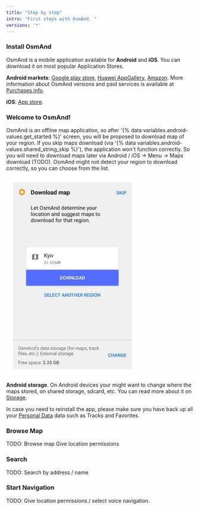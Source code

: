 ```yaml
---
title: "Step by step"
intro: "First steps with OsmAnd. "
versions: '*'
---
```


### Install OsmAnd
OsmAnd is a mobile application available for **Android** and **iOS**. You can download it on most popular Application Stores.

**Android markets**: [Google play store](https://play.google.com/store/apps/details?id=net.osmand&hl=en&gl=US), [Huawei AppGallery](https://appgallery.huawei.com/#/app/C101486545), [Amazon](https://www.amazon.com/OsmAnd-Maps-Navigation/dp/B00D0SA8I8/ref=sr_1_3?dchild=1&keywords=osmand&qid=1616685559&sr=8-3). More information about OsmAnd versions and paid services is available at [Purchases info](/osmand/purchases).  

**iOS**: [App store](https://apps.apple.com/us/app/osmand-maps-travel-navigate/id934850257).

### Welcome to OsmAnd!

OsmAnd is an offline map application, so after '{% data variables.android-values.get_started %}' screen, you will be proposed to download map of your region. If you skip maps download (via '{% data variables.android-values.shared_string_skip %}'), the application won't function correctly. So you will need to download maps later via Android / iOS -> Menu -> Maps download (TODO). OsmAnd might not detect your region to download correctly, so you can choose from the list.

![Download map info](/assets/images/settings/download_map_info.png)

**Android storage**. On Android devices your might want to change where the maps stored, on shared storage, sdcard, etc. You can read more about it on [Storage](/osmand/start-with/storage).

In case you need to reinstall the app, please make sure you have back up all your [Personal Data](/osmand/import-export) data such as Tracks and Favorites.

### Browse Map
TODO: Browse map Give location permissions 
### Search
TODO: Search by address / name
### Start Navigation
TODO: Give location permissions / select voice navigation.
